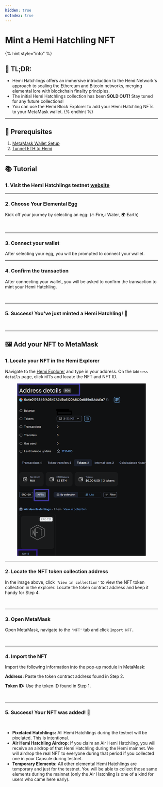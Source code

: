 ```yaml
---
hidden: true
noIndex: true
---
```


# Mint a Hemi Hatchling NFT

{% hint style="info" %}
## 📜 **TL;DR:**

* Hemi Hatchlings offers an immersive introduction to the Hemi Network's approach to scaling the Ethereum and Bitcoin networks, merging elemental lore with blockchain finality principles.
* The initial Hemi Hatchlings collection has been **SOLD OUT!** Stay tuned for any future collections!
* You can use the Hemi Block Explorer to add your Hemi Hatchling NFTs to your MetaMask wallet.
{% endhint %}

***

## 🏁 Prerequisites

1. [MetaMask Wallet Setup](../../tutorials/metamask-wallet-setup.md)
2. [Tunnel ETH to Hemi](../tunneling/tunnel-eth-to-hemi.md)

***

## 📚 Tutorial

### 1. Visit the Hemi Hatchlings testnet [website](https://hemihatchlings-test.hemi.xyz)

***

### 2. Choose Your Elemental Egg

Kick off your journey by selecting an egg: (🔥 Fire,💧 Water, 🌍 Earth)

<figure><img src="../../../.gitbook/assets/image (6) (1).png" alt=""><figcaption></figcaption></figure>

***

### 3. Connect your wallet

After selecting your egg, you will be prompted to connect your wallet.

***

### 4. Confirm the transaction

After connecting your wallet, you will be asked to confirm the transaction to mint your Hemi Hatchling.

<figure><img src="../../../.gitbook/assets/image (50).png" alt=""><figcaption></figcaption></figure>

***

### 5. Success! You've just minted a Hemi Hatchling! 🎉

<figure><img src="../../../.gitbook/assets/image (51).png" alt=""><figcaption></figcaption></figure>

***

## 🖼️ Add your NFT to MetaMask

### 1. Locate your NFT in the Hemi Explorer

Navigate to the [Hemi Explorer](https://testnet.explorer.hemi.xyz/) and type in your address. On the `Address details` page, click `NFTs` and locate the NFT and NFT ID.

<figure><img src="../../../.gitbook/assets/image (3) (1) (1) (2).png" alt=""><figcaption></figcaption></figure>

***

### 2. Locate the NFT token collection address

In the image above, click `'View in collection'` to view the NFT token collection in the explorer. Locate the token contract address and keep it handy for Step 4.

<figure><img src="../../../.gitbook/assets/image (5) (1).png" alt=""><figcaption></figcaption></figure>

***

### 3. Open MetaMask

Open MetaMask, navigate to the `'NFT'` tab and click `Import NFT.`

<figure><img src="../../../.gitbook/assets/MetaMask_import_NFTs_extension-53983ee2cbbc470551d42968d4bd0880.gif" alt=""><figcaption></figcaption></figure>

***

### 4. Import the NFT

Import the following information into the pop-up module in MetaMask:

**Address:** Paste the token contract address found in Step 2.&#x20;

**Token ID:** Use the token ID found in Step 1.

<figure><img src="../../../.gitbook/assets/image (45).png" alt=""><figcaption></figcaption></figure>

***

### **5. Success! Your NFT was added! 🎉**

<figure><img src="../../../.gitbook/assets/image (46).png" alt=""><figcaption></figcaption></figure>

* **Pixelated Hatchlings:** All Hemi Hatchlings during the testnet will be pixelated. This is intentional.
* **Air Hemi Hatchling Airdrop:** If you claim an Air Hemi Hatchling, you will receive an airdrop of that Hemi Hatchling during the Hemi mainnet. We will airdrop the real NFT to everyone during that period if you collected one in your Capsule during testnet.
* **Temporary Elements:** All other elemental Hemi Hatchlings are temporary and just for the testnet. You will be able to collect those same elements during the mainnet (only the Air Hatchling is one of a kind for users who came here early).
